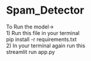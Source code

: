 # Spam_Detector

<p>To Run the model-><br>1) Run this file in your terminal<br> pip install -r requirements.txt<br>2) In your terminal again run this<br> streamlit run app.py</p>
